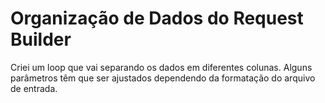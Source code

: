 # Organização de Dados do Request Builder 
Criei um loop que vai separando os dados em diferentes colunas. Alguns parâmetros têm que ser ajustados dependendo da formatação do arquivo de entrada.
